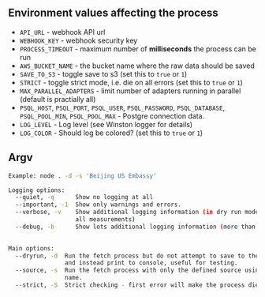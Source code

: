 ## Environment values affecting the process

* `API_URL` - webhook API url
* `WEBHOOK_KEY` - webhook security key
* `PROCESS_TIMEOUT` - maximum number of **milliseconds** the process can be run
* `AWS_BUCKET_NAME` - the bucket name where the raw data should be saved
* `SAVE_TO_S3` - toggle save to s3 (set this to `true` or `1`)
* `STRICT` - toggle strict mode, i.e. die on all errors (set this to `true` or `1`)
* `MAX_PARALLEL_ADAPTERS` - limit number of adapters running in parallel (default is practially all)
* `PSQL_HOST`, `PSQL_PORT`, `PSQL_USER`, `PSQL_PASSWORD`, `PSQL_DATABASE`, `PSQL_POOL_MIN`, `PSQL_POOL_MAX` - Postgre connection data.
* `LOG_LEVEL` - Log level (see Winston logger for details)
* `LOG_COLOR` - Should log be colored? (set this to `true` or `1`)

## Argv

```bash
Example: node . -d -s 'Beijing US Embassy'

Logging options:
  --quiet, -q      Show no logging at all                              [boolean]
  --important, -1  Show only warnings and errors.                      [boolean]
  --verbose, -v    Show additional logging information (in dry run mode it shows
                   all measurements)                                   [boolean]
  --debug, -b      Show lots additional logging information (more than verbose)
                                                                       [boolean]

Main options:
  --dryrun, -d  Run the fetch process but do not attempt to save to the database
                and instead print to console, useful for testing.      [boolean]
  --source, -s  Run the fetch process with only the defined source using source
                name.
  --strict, -S  Strict checking - first error will make the process die.
                                                                       [boolean]
```
